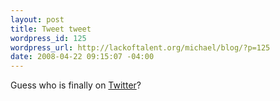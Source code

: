 ```yaml
--- 
layout: post
title: Tweet tweet
wordpress_id: 125
wordpress_url: http://lackoftalent.org/michael/blog/?p=125
date: 2008-04-22 09:15:07 -04:00
---
```

Guess who is finally on <a href="http://twitter.com/mjgiarlo" target="_blank">Twitter</a>?
